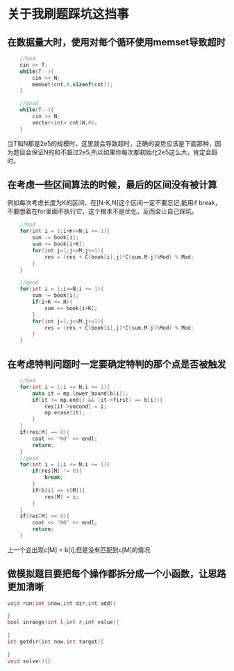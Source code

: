 # 关于我刷题踩坑这挡事

## 在数据量大时，使用对每个循环使用memset导致超时

```cpp
    //bad
    cin >> T;
    while(T--){
        cin >> N;
        memset(cnt,0,sizeof(cnt));
    }

    //good
    while(T--){
        cin >> N;
        vector<int> cnt(N,0);
    }
```

当T和N都是2e5的规模时，这里就会导致超时，正确的姿势应该是下面那种，因为题目会保证N的和不超过2e5,所以如果你每次都初始化2e5这么大，肯定会超时。

## 在考虑一些区间算法的时候，最后的区间没有被计算

例如每次考虑长度为K的区间，在[N-K,N]这个区间一定不要忘记,能用if break，不要想着在for里面不执行它，这个根本不是优化，反而会让自己踩坑。

```cpp
    //bad
    for(int i = 1;i+K<=N;i += 1){   
        sum -= book[i];
        sum += book[i+K];
        for(int j=1;j<=M;j+=1){
            res = (res + C(book[i],j)*C(sum,M-j)%Mod) % Mod;
        }
    }

    //good
    for(int i = 1;i<=N;i += 1){
        sum -= book[i];
        if(i+K <= N){
            sum += book[i+K]; 
        }
        for(int j=1;j<=M;j+=1){
            res = (res + C(book[i],j)*C(sum,M-j)%Mod) % Mod;
        }
    }
```

## 在考虑特判问题时一定要确定特判的那个点是否被触发

```cpp
    //bad
    for(int i = 1;i <= N;i += 1){
        auto it = mp.lower_bound(b[i]);
        if(it != mp.end() && (it->first) == b[i]){
            res[it->second] = i;
            mp.erase(it);
        }
    }
    if(res[M] == 0){
        cout << "NO" << endl;
        return;
    }
    //good
    for(int i = 1;i <= N;i += 1){
        if(res[M] != 0){
            break;
        }
        if(b[i] == c[M]){
            res[M] = i;
        }
    }
    if(res[M] == 0){
        cout << "NO" << endl;
        return;
    }
```

上一个会出现c[M] = b[i],但是没有匹配到c[M]的情况

## 做模拟题目要把每个操作都拆分成一个小函数，让思路更加清晰

```cpp
void run(int &now,int dir,int add){

}
bool inrange(int l,int r,int value){
 
}
int getdir(int now,int target){
 
}
void solve(){}
```